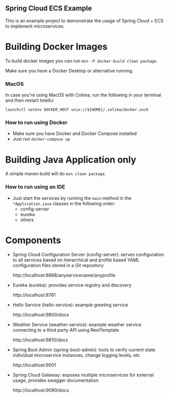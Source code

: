 Spring Cloud ECS Example
-
This is an example project to demonstrate the usage of Spring Cloud + ECS to implement
microservices.

# Building Docker Images

To build docker images you can run `mvn -P docker-build clean package`.

Make sure you have a Docker Desktop or alternative running.

### MacOS
In case you're using MacOS with Colima, run the following in your terminal and then restart IntelliJ
```
launchctl setenv DOCKER_HOST unix://${HOME}/.colima/docker.sock
```
### How to run using Docker

* Make sure you have Docker and Docker Compose installed
* Just run `docker-compose up`

# Building Java Application only

A simple maven build will do `mvn clean package`.

### How to run using an IDE

* Just start the services by running the `main` method in the `*Application.java` classes in the following order: 
    * config-server
    * eureka
    * others

# Components
* Spring Cloud Configuration Server (config-server): serves configuration to all services
based on hierarchical and profile based YAML configuration files stored in a Git repository

  http://localhost:8888/anyservicename/anyprofile

* Eureka (eureka): provides service registry and discovery

  http://localhost:8761

* Hello Service (hello-service): example greeting service

  http://localhost:9800/docs

* Weather Service (weather-service): example weather service connecting to a third party API using RestTemplate

  http://localhost:9810/docs

* Spring Boot Admin (spring-boot-admin): tools to verify current state individual microservice
  instances, change logging levels, etc

  http://localhost:9001

* Spring Cloud Gateway: exposes multiple microservices for external usage, provides
  swagger documentation
  
  http://localhost:9090/docs
